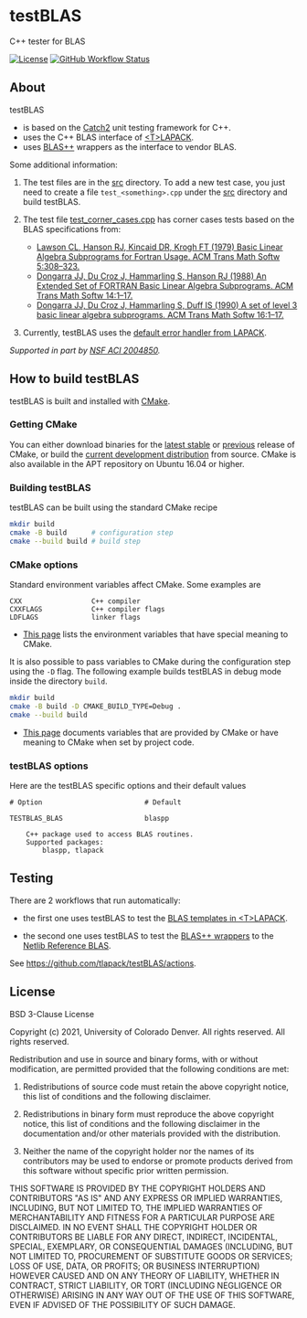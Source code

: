 # testBLAS
C++ tester for BLAS

[![License](https://img.shields.io/badge/License-BSD%203--Clause-blue.svg)](LICENSE)
[![GitHub Workflow Status](https://github.com/tlapack/testBLAS/actions/workflows/cmake.yml/badge.svg)](https://github.com/tlapack/testBLAS/actions/workflows/cmake.yml)

## About

testBLAS
+ is based on the [Catch2](https://github.com/catchorg/Catch2) unit testing framework for C++.
+ uses the C++ BLAS interface of [\<T\>LAPACK](https://github.com/tlapack/tlapack).
+ uses [BLAS++](https://bitbucket.org/icl/blaspp) wrappers as the interface to vendor BLAS.

Some additional information:

1. The test files are in the [src](src) directory. To add a new test case, you just need to create a file `test_<something>.cpp` under the [src](src) directory and build testBLAS.

2. The test file [test_corner_cases.cpp](src/test_corner_cases.cpp) has corner cases tests based on the BLAS specifications from:
   - [Lawson CL, Hanson RJ, Kincaid DR, Krogh FT (1979) Basic Linear Algebra Subprograms for Fortran Usage. ACM Trans Math Softw 5:308–323.](https://doi.org/10.1145/355841.355847)
   - [Dongarra JJ, Du Croz J, Hammarling S, Hanson RJ (1988) An Extended Set of FORTRAN Basic Linear Algebra Subprograms. ACM Trans Math Softw 14:1–17.](https://doi.org/10.1145/42288.42291)
   - [Dongarra JJ, Du Croz J, Hammarling S, Duff IS (1990) A set of level 3 basic linear algebra subprograms. ACM Trans Math Softw 16:1–17.](https://doi.org/10.1145/77626.79170)

3. Currently, testBLAS uses the [default error handler from <T>LAPACK](https://github.com/tlapack/tlapack/blob/master/src/xerbla.cpp).

*Supported in part by [NSF ACI 2004850](http://www.nsf.gov/awardsearch/showAward?AWD_ID=2004850).*

## How to build testBLAS

testBLAS is built and installed with [CMake](https://cmake.org/).

### Getting CMake

You can either download binaries for the [latest stable](https://cmake.org/download/#latest) or [previous](https://cmake.org/download/#previous) release of CMake, or build the [current development distribution](https://github.com/Kitware/CMake) from source. CMake is also available in the APT repository on Ubuntu 16.04 or higher.

### Building testBLAS

testBLAS can be built using the standard CMake recipe

```sh
mkdir build
cmake -B build      # configuration step
cmake --build build # build step
```

### CMake options

Standard environment variables affect CMake. Some examples are

    CXX                 C++ compiler
    CXXFLAGS            C++ compiler flags
    LDFLAGS             linker flags

* [This page](https://cmake.org/cmake/help/latest/manual/cmake-env-variables.7.html) lists the environment variables that have special meaning to CMake.

It is also possible to pass variables to CMake during the configuration step using the `-D` flag. The following example builds testBLAS in debug mode inside the directory `build`.

```sh
mkdir build
cmake -B build -D CMAKE_BUILD_TYPE=Debug .
cmake --build build
```

* [This page](https://cmake.org/cmake/help/latest/manual/cmake-variables.7.html) documents variables that are provided by CMake or have meaning to CMake when set by project code.

### testBLAS options

Here are the testBLAS specific options and their default values

    # Option                         # Default

    TESTBLAS_BLAS                    blaspp
        
        C++ package used to access BLAS routines.
        Supported packages:
            blaspp, tlapack

## Testing

There are 2 workflows that run automatically:

- the first one uses testBLAS to test the [BLAS templates in \<T\>LAPACK](https://github.com/tlapack/tlapack/include/blas).

- the second one uses testBLAS to test the [BLAS++ wrappers](https://bitbucket.org/icl/blaspp/src/master/include/blas/wrappers.hh) to the [Netlib Reference BLAS](https://github.com/Reference-LAPACK/lapack/tree/master/BLAS/SRC).

See https://github.com/tlapack/testBLAS/actions.

## License

BSD 3-Clause License

Copyright (c) 2021, University of Colorado Denver. All rights reserved.
All rights reserved.

Redistribution and use in source and binary forms, with or without
modification, are permitted provided that the following conditions are met:

1. Redistributions of source code must retain the above copyright notice, this
   list of conditions and the following disclaimer.

2. Redistributions in binary form must reproduce the above copyright notice,
   this list of conditions and the following disclaimer in the documentation
   and/or other materials provided with the distribution.

3. Neither the name of the copyright holder nor the names of its
   contributors may be used to endorse or promote products derived from
   this software without specific prior written permission.

THIS SOFTWARE IS PROVIDED BY THE COPYRIGHT HOLDERS AND CONTRIBUTORS "AS IS"
AND ANY EXPRESS OR IMPLIED WARRANTIES, INCLUDING, BUT NOT LIMITED TO, THE
IMPLIED WARRANTIES OF MERCHANTABILITY AND FITNESS FOR A PARTICULAR PURPOSE ARE
DISCLAIMED. IN NO EVENT SHALL THE COPYRIGHT HOLDER OR CONTRIBUTORS BE LIABLE
FOR ANY DIRECT, INDIRECT, INCIDENTAL, SPECIAL, EXEMPLARY, OR CONSEQUENTIAL
DAMAGES (INCLUDING, BUT NOT LIMITED TO, PROCUREMENT OF SUBSTITUTE GOODS OR
SERVICES; LOSS OF USE, DATA, OR PROFITS; OR BUSINESS INTERRUPTION) HOWEVER
CAUSED AND ON ANY THEORY OF LIABILITY, WHETHER IN CONTRACT, STRICT LIABILITY,
OR TORT (INCLUDING NEGLIGENCE OR OTHERWISE) ARISING IN ANY WAY OUT OF THE USE
OF THIS SOFTWARE, EVEN IF ADVISED OF THE POSSIBILITY OF SUCH DAMAGE.